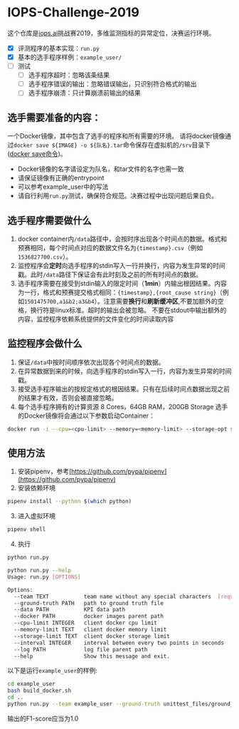 # IOPS-Challenge-2019
这个仓库是[iops.ai](http://iops.ai/)挑战赛2019，多维监测指标的异常定位，决赛运行环境。

- [x] 评测程序的基本实现：`run.py`
- [x] 基本的选手程序样例：`example_user/`
- [ ] 测试
    - [ ] 选手程序超时：忽略该条结果
    - [ ] 选手程序错误的输出：忽略错误输出，只识别符合格式的输出
    - [ ] 选手程序崩溃：只计算崩溃前输出的结果
     
## 选手需要准备的内容：
一个Docker镜像，其中包含了选手的程序和所有需要的环境。
请将docker镜像通过`docker save ${IMAGE} -o ${队名}.tar`命令保存在虚拟机的`/srv`目录下([docker save命令](https://docs.docker.com/engine/reference/commandline/save/))。
- Docker镜像的名字请设定为队名，和tar文件的名字也需一致
- 请保证镜像有正确的entrypoint
- 可以参考example_user中的写法
- 请自行利用`run.py`测试，确保符合规范。决赛过程中出现问题后果自负。

##  选手程序需要做什么
1. docker container内`/data`路径中，会按时序出现各个时间点的数据。格式和预赛相同，每个时间点对应的数据文件名为`{timestamp}.csv`（例如`1536827700.csv`）。
2. 监控程序会**定时**向选手程序的stdin写入一行并换行，内容为发生异常的时间戳。此时`/data`路径下保证会有此时刻及之前的所有时间点的数据。
3. 选手程序需要在接受到stdin输入的限定时间（**1min**）内输出根因结果。内容为一行，格式和预赛提交格式相同：`{timestamp},{root_cause string}`（例如`1501475700,a1&b2;a3&b4`）。注意需要**换行**和**刷新缓冲区**,不要加额外的空格，换行符是linux标准。超时的输出会被忽略。
不要在stdout中输出额外的内容，监控程序依赖系统提供的文件变化的时间读取内容

## 监控程序会做什么
1. 保证`/data`中按时间顺序依次出现各个时间点的数据。
2. 在异常数据到来的时候，向选手程序的stdin写入一行，内容为发生异常的时间戳。
3. 接受选手程序输出的按规定格式的根因结果。只有在后续时间点数据出现之前的结果才有效，否则会被直接忽略。
4. 每个选手程序拥有的计算资源
8 Cores，64GB RAM，200GB Storage
选手的Docker镜像将会通过以下参数启动Container：
``` bash
docker run -i --cpu=<cpu-limit> --memory=<memory-limit> --storage-opt size=<storage-limit> -v <data-path>:/data --ipc=private <container-name>
```


## 使用方法
1. 安装pipenv，参考[https://github.com/pypa/pipenv](https://github.com/pypa/pipenv)
2. 安装依赖环境
``` bash
pipenv install --python $(which python)
```
3. 进入虚拟环境
``` bash
pipenv shell
```
4. 执行
``` bash
python run.py
```

``` bash
python run.py --help
Usage: run.py [OPTIONS]

Options:
  --team TEXT           team name without any special characters  [required]
  --ground-truth PATH   path to ground truth file
  --data PATH           KPI data path
  --docker PATH         docker images parent path
  --cpu-limit INTEGER   client docker cpu limit
  --memory-limit TEXT   client docker memory limit
  --storage-limit TEXT  client docker storage limit
  --interval INTEGER    interval between every two points in seconds
  --log PATH            log file parent path
  --help                Show this message and exit.
```

以下是运行`example_user`的样例:
```bash
cd example_user
bash build_docker.sh
cd ..
python run.py --team example_user --ground-truth unittest_files/ground_truth.csv --data unittest_files/data/ --interval 2
```
输出的F1-score应当为1.0